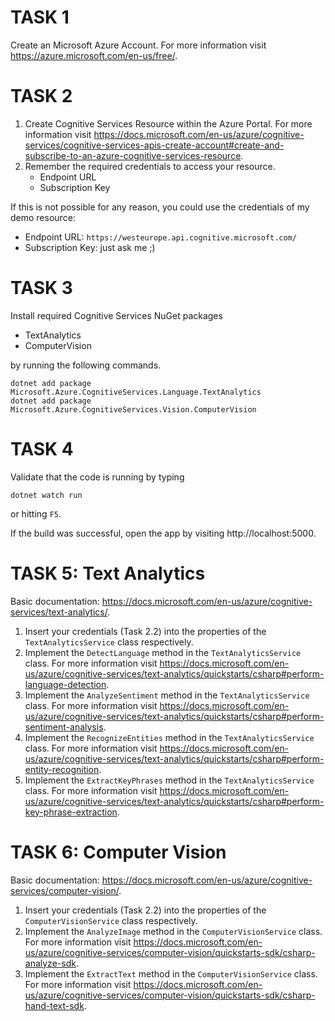 # TASK 1

Create an Microsoft Azure Account. For more information visit https://azure.microsoft.com/en-us/free/.

# TASK 2

1. Create Cognitive Services Resource within the Azure Portal. For more information visit https://docs.microsoft.com/en-us/azure/cognitive-services/cognitive-services-apis-create-account#create-and-subscribe-to-an-azure-cognitive-services-resource.
2. Remember the required credentials to access your resource.
    - Endpoint URL
    - Subscription Key

If this is not possible for any reason, you could use the credentials of my demo resource:
- Endpoint URL: `https://westeurope.api.cognitive.microsoft.com/`
- Subscription Key: just ask me ;)

# TASK 3

Install required Cognitive Services NuGet packages
    
- TextAnalytics
- ComputerVision
    
by running the following commands.

```
dotnet add package Microsoft.Azure.CognitiveServices.Language.TextAnalytics
dotnet add package Microsoft.Azure.CognitiveServices.Vision.ComputerVision
```

# TASK 4

Validate that the code is running by typing

```
dotnet watch run
```

or hitting `F5`.

If the build was successful, open the app by visiting http://localhost:5000.

# TASK 5: Text Analytics

Basic documentation: https://docs.microsoft.com/en-us/azure/cognitive-services/text-analytics/.

1. Insert your credentials (Task 2.2) into the properties of the `TextAnalyticsService` class respectively.
2. Implement the `DetectLanguage` method in the `TextAnalyticsService` class. For more information visit https://docs.microsoft.com/en-us/azure/cognitive-services/text-analytics/quickstarts/csharp#perform-language-detection.
3. Implement the `AnalyzeSentiment` method in the `TextAnalyticsService` class. For more information visit https://docs.microsoft.com/en-us/azure/cognitive-services/text-analytics/quickstarts/csharp#perform-sentiment-analysis.
4. Implement the `RecognizeEntities` method in the `TextAnalyticsService` class. For more information visit https://docs.microsoft.com/en-us/azure/cognitive-services/text-analytics/quickstarts/csharp#perform-entity-recognition.
5. Implement the `ExtractKeyPhrases` method in the `TextAnalyticsService` class. For more information visit https://docs.microsoft.com/en-us/azure/cognitive-services/text-analytics/quickstarts/csharp#perform-key-phrase-extraction.

# TASK 6: Computer Vision

Basic documentation: https://docs.microsoft.com/en-us/azure/cognitive-services/computer-vision/.

1. Insert your credentials (Task 2.2) into the properties of the `ComputerVisionService` class respectively.
2. Implement the `AnalyzeImage` method in the `ComputerVisionService` class. For more information visit https://docs.microsoft.com/en-us/azure/cognitive-services/computer-vision/quickstarts-sdk/csharp-analyze-sdk.
3. Implement the `ExtractText` method in the `ComputerVisionService` class. For more information visit https://docs.microsoft.com/en-us/azure/cognitive-services/computer-vision/quickstarts-sdk/csharp-hand-text-sdk.
